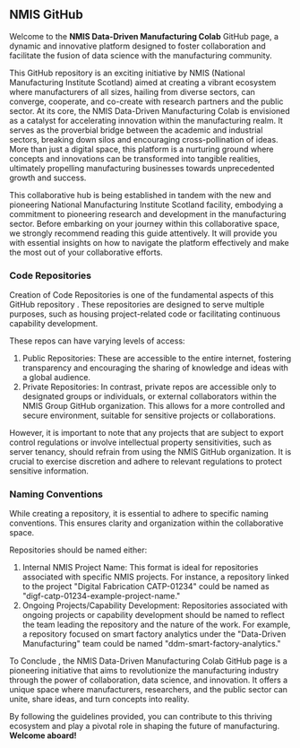 ## NMIS GitHub
Welcome to the **NMIS Data-Driven Manufacturing Colab** GitHub page, a dynamic and innovative platform designed to foster collaboration and facilitate the fusion of data science with the manufacturing community. 

This GitHub repository is an exciting initiative by NMIS (National Manufacturing Institute Scotland) aimed at creating a vibrant ecosystem where manufacturers of all sizes, hailing from diverse sectors, can converge, cooperate, and co-create with research partners and the public sector.
At its core, the NMIS Data-Driven Manufacturing Colab is envisioned as a catalyst for accelerating innovation within the manufacturing realm. It serves as the proverbial bridge between the academic and industrial sectors, breaking down silos and encouraging cross-pollination of ideas. More than just a digital space, this platform is a nurturing ground where concepts and innovations can be transformed into tangible realities, ultimately propelling manufacturing businesses towards unprecedented growth and success.

This collaborative hub is being established in tandem with the new and pioneering National Manufacturing Institute Scotland facility, embodying a commitment to pioneering research and development in the manufacturing sector.
Before embarking on your journey within this collaborative space, we strongly recommend reading this guide attentively. It will provide you with essential insights on how to navigate the platform effectively and make the most out of your collaborative efforts.

### Code Repositories

Creation of Code Repositories is one of the fundamental aspects of this GitHub repository . These repositories are designed to serve multiple purposes, such as housing project-related code or facilitating continuous capability development.

These repos can have varying levels of access:
1. Public Repositories: These are accessible to the entire internet, fostering transparency and encouraging the sharing of knowledge and ideas with a global audience.
2. Private Repositories: In contrast, private repos are accessible only to designated groups or individuals, or external collaborators within the NMIS Group GitHub organization. This allows for a more controlled and secure environment, suitable for sensitive projects or collaborations.
   
However, it is important to note that any projects that are subject to export control regulations or involve intellectual property sensitivities, such as server tenancy, should refrain from using the NMIS GitHub organization. It is crucial to exercise discretion and adhere to relevant regulations to protect sensitive information.

### Naming Conventions 

While creating a repository, it is essential to adhere to specific naming conventions. This ensures clarity and organization within the collaborative space. 

Repositories should be named either:
1. Internal NMIS Project Name: This format is ideal for repositories associated with specific NMIS projects. 
   For instance, a repository linked to the project "Digital Fabrication CATP-01234" could be named as "digf-catp-01234-example-project-name."
2. Ongoing Projects/Capability Development: Repositories associated with ongoing projects or capability development should be named to reflect the team leading the 
   repository and the nature of the work. 
   For example, a repository focused on smart factory analytics under the "Data-Driven Manufacturing" team could be named "ddm-smart-factory-analytics."

To Conclude , the NMIS Data-Driven Manufacturing Colab GitHub page is a pioneering initiative that aims to revolutionize the manufacturing industry through the power of collaboration, data science, and innovation. It offers a unique space where manufacturers, researchers, and the public sector can unite, share ideas, and turn concepts into reality.

By following the guidelines provided, you can contribute to this thriving ecosystem and play a pivotal role in shaping the future of manufacturing. 
**Welcome aboard!**

    

